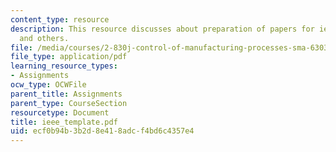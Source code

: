 ```yaml
---
content_type: resource
description: This resource discusses about preparation of papers for ieee transactions
  and others.
file: /media/courses/2-830j-control-of-manufacturing-processes-sma-6303-spring-2008/ecf0b94b3b2d8e418adcf4bd6c4357e4_ieee_template.pdf
file_type: application/pdf
learning_resource_types:
- Assignments
ocw_type: OCWFile
parent_title: Assignments
parent_type: CourseSection
resourcetype: Document
title: ieee_template.pdf
uid: ecf0b94b-3b2d-8e41-8adc-f4bd6c4357e4
---
```

